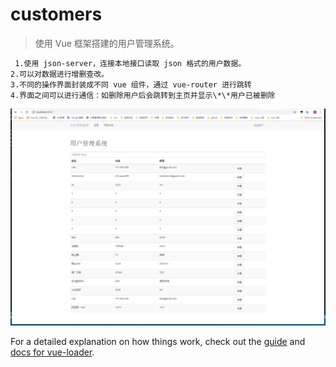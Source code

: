 # customers

> 使用 Vue 框架搭建的用户管理系统。

```bash
 1.使用 json-server，连接本地接口读取 json 格式的用户数据。
2.可以对数据进行增删查改。
3.不同的操作界面封装成不同 vue 组件，通过 vue-router 进行跳转
4.界面之间可以进行通信：如删除用户后会跳转到主页并显示\*\*用户已被删除
```

![image](https://github.com/yzhang2294/customers-VUE-/raw/master/gitImage/mian.png)

For a detailed explanation on how things work, check out the [guide](http://vuejs-templates.github.io/webpack/) and [docs for vue-loader](http://vuejs.github.io/vue-loader).
